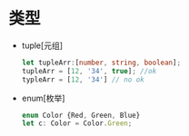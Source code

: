 # 类型

- tuple[元组]
    ``` ts
    let tupleArr:[number, string, boolean];
    tupleArr = [12, '34', true]; //ok
    typleArr = [12, '34'] // no ok
    ```
- enum[枚举]
    ``` ts
    enum Color {Red, Green, Blue}
    let c: Color = Color.Green;
    ```